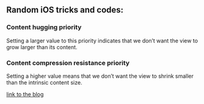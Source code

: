 ## Random iOS tricks and codes:

### Content hugging priority
Setting a larger value to this priority indicates that we don’t want the view to grow larger than its content.

### Content compression resistance priority
Setting a higher value means that we don’t want the view to shrink smaller than the intrinsic content size.

[link to the blog](https://medium.com/@abhimuralidharan/ios-content-hugging-and-content-compression-resistance-priorities-476fb5828ef)
